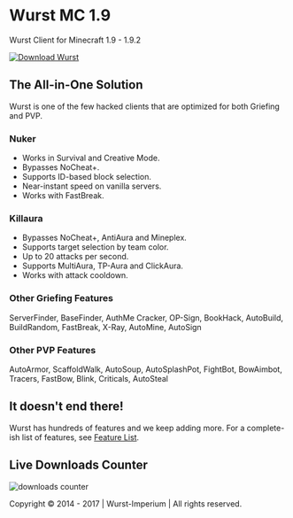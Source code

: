 # Wurst MC 1.9
Wurst Client for Minecraft 1.9 - 1.9.2

[![Download Wurst](https://cloud.githubusercontent.com/assets/10100202/24546386/48b5857c-160b-11e7-9ec0-443379bfdb72.png)](https://www.wurstclient.net/download/)

## The All-in-One Solution
Wurst is one of the few hacked clients that are optimized for both Griefing and PVP.

### Nuker
- Works in Survival and Creative Mode.
- Bypasses NoCheat+.
- Supports ID-based block selection.
- Near-instant speed on vanilla servers.
- Works with FastBreak.

### Killaura
- Bypasses NoCheat+, AntiAura and Mineplex.
- Supports target selection by team color.
- Up to 20 attacks per second.
- Supports MultiAura, TP-Aura and ClickAura.
- Works with attack cooldown.

### Other Griefing Features
ServerFinder, BaseFinder, AuthMe Cracker, OP-Sign, BookHack, AutoBuild, BuildRandom, FastBreak, X-Ray, AutoMine, AutoSign

### Other PVP Features
AutoArmor, ScaffoldWalk, AutoSoup, AutoSplashPot, FightBot, BowAimbot, Tracers, FastBow, Blink, Criticals, AutoSteal

## It doesn't end there!
Wurst has hundreds of features and we keep adding more. For a complete-ish list of features, see [Feature List](https://www.wurstclient.net/features/).

## Live Downloads Counter
![downloads counter](https://drive.google.com/uc?id=0B2YeSS9tm5zLMF9NWjNZYnNqSTA)

Copyright © 2014 - 2017 | Wurst-Imperium | All rights reserved.
